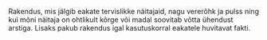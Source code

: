 Rakendus, mis jälgib eakate tervislikke näitajaid, nagu vererõhk ja pulss ning kui mõni näitaja on ohtlikult kõrge või madal soovitab võtta ühendust arstiga. Lisaks pakub rakendus igal kasutuskorral eakatele huvitavat fakti.
